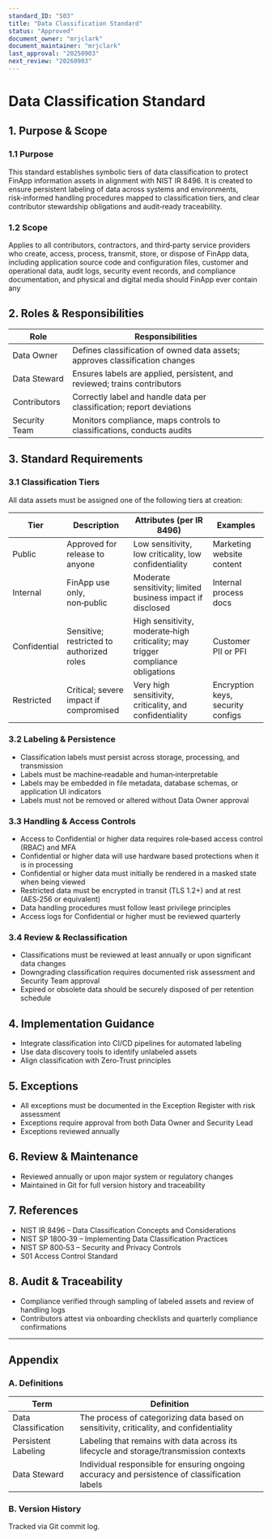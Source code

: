 ```yaml
---
standard_ID: "S03"
title: "Data Classification Standard"
status: "Approved"
document_owner: "mrjclark"
document_maintainer: "mrjclark"
last_approval: "20250903"
next_review: "20260903"
---
```


# Data Classification Standard

## 1. Purpose & Scope

### 1.1 Purpose
This standard establishes symbolic tiers of data classification to protect FinApp information assets in alignment with NIST IR 8496. It is created to ensure persistent labeling of data across systems and environments, risk‑informed handling procedures mapped to classification tiers, and clear contributor stewardship obligations and audit‑ready traceability.

### 1.2 Scope
Applies to all contributors, contractors, and third‑party service providers who create, access, process, transmit, store, or dispose of FinApp data, including application source code and configuration files, customer and operational data, audit logs, security event records, and compliance documentation, and physical and digital media should FinApp ever contain any

## 2. Roles & Responsibilities

| Role                  | Responsibilities |
|-----------------------|------------------|
| Data Owner        | Defines classification of owned data assets; approves classification changes |
| Data Steward      | Ensures labels are applied, persistent, and reviewed; trains contributors |
| Contributors      | Correctly label and handle data per classification; report deviations |
| Security Team     | Monitors compliance, maps controls to classifications, conducts audits |

## 3. Standard Requirements

### 3.1 Classification Tiers
All data assets must be assigned one of the following tiers at creation:

| Tier         | Description | Attributes (per IR 8496) | Examples |
|--------------|-------------|---------------------------|----------|
| Public   | Approved for release to anyone | Low sensitivity, low criticality, low confidentiality | Marketing website content |
| Internal | FinApp use only, non‑public | Moderate sensitivity; limited business impact if disclosed | Internal process docs |
| Confidential | Sensitive; restricted to authorized roles | High sensitivity, moderate‑high criticality; may trigger compliance obligations | Customer PII or PFI |
| Restricted | Critical; severe impact if compromised | Very high sensitivity, criticality, and confidentiality | Encryption keys, security configs |

### 3.2 Labeling & Persistence
- Classification labels must persist across storage, processing, and transmission
- Labels must be machine‑readable and human‑interpretable
- Labels may be embedded in file metadata, database schemas, or application UI indicators
- Labels must not be removed or altered without Data Owner approval

### 3.3 Handling & Access Controls
- Access to Confidential or higher data requires role‑based access control (RBAC) and MFA
- Confidential or higher data will use hardware based protections when it is in processing
- Confidential or higher data must initially be rendered in a masked state when being viewed
- Restricted data must be encrypted in transit (TLS 1.2+) and at rest (AES‑256 or equivalent)
- Data handling procedures must follow least privilege principles
- Access logs for Confidential or higher must be reviewed quarterly

### 3.4 Review & Reclassification
- Classifications must be reviewed at least annually or upon significant data changes
- Downgrading classification requires documented risk assessment and Security Team approval
- Expired or obsolete data should be securely disposed of per retention schedule

## 4. Implementation Guidance
- Integrate classification into CI/CD pipelines for automated labeling
- Use data discovery tools to identify unlabeled assets
- Align classification with Zero‑Trust principles

## 5. Exceptions
- All exceptions must be documented in the Exception Register with risk assessment
- Exceptions require approval from both Data Owner and Security Lead
- Exceptions reviewed annually

## 6. Review & Maintenance
- Reviewed annually or upon major system or regulatory changes
- Maintained in Git for full version history and traceability

## 7. References
- NIST IR 8496 – Data Classification Concepts and Considerations
- NIST SP 1800‑39 – Implementing Data Classification Practices
- NIST SP 800‑53 – Security and Privacy Controls
- S01 Access Control Standard

## 8. Audit & Traceability
- Compliance verified through sampling of labeled assets and review of handling logs
- Contributors attest via onboarding checklists and quarterly compliance confirmations

---

## Appendix

### A. Definitions
| Term | Definition |
|------|------------|
| Data Classification | The process of categorizing data based on sensitivity, criticality, and confidentiality |
| Persistent Labeling | Labeling that remains with data across its lifecycle and storage/transmission contexts |
| Data Steward | Individual responsible for ensuring ongoing accuracy and persistence of classification labels |

### B. Version History
Tracked via Git commit log.
